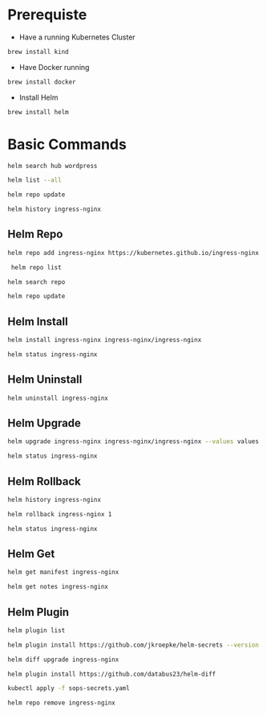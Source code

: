 # Prerequiste

- Have a running Kubernetes Cluster

```sh {"background":"true"}
brew install kind
```

- Have Docker running

```sh {"background":"true"}
brew install docker
```

- Install Helm

```sh {"background":"true"}
brew install helm
```

# Basic Commands

```sh {"background":"true"}
helm search hub wordpress
```

```sh {"background":"true"}
helm list --all
```

```sh {"background":"true"}
helm repo update
```

```sh {"background":"true"}
helm history ingress-nginx
```

## Helm Repo

```sh {"background":"true"}
helm repo add ingress-nginx https://kubernetes.github.io/ingress-nginx
```

```sh {"background":"true"}
 helm repo list
```

```sh {"background":"true"}
helm search repo
```

```sh {"background":"true"}
helm repo update
```

## Helm Install

```sh {"background":"true"}
helm install ingress-nginx ingress-nginx/ingress-nginx
```

```sh {"background":"true"}
helm status ingress-nginx 
```

## Helm Uninstall

```sh {"background":"true"}
helm uninstall ingress-nginx
```

## Helm Upgrade

```sh {"background":"true"}
helm upgrade ingress-nginx ingress-nginx/ingress-nginx --values values.yaml
```

```sh {"background":"true"}
helm status ingress-nginx
```

## Helm Rollback

```sh {"background":"true"}
helm history ingress-nginx
```

```sh {"background":"true"}
helm rollback ingress-nginx 1
```

```sh {"background":"true"}
helm status ingress-nginx
```

## Helm Get

```sh {"background":"true"}
helm get manifest ingress-nginx
```

```sh {"background":"true"}
helm get notes ingress-nginx
```

## Helm Plugin

```sh
helm plugin list
```

```sh
helm plugin install https://github.com/jkroepke/helm-secrets --version v4.6.0
```

```sh
helm diff upgrade ingress-nginx
```

```sh
helm plugin install https://github.com/databus23/helm-diff
```

```sh
kubectl apply -f sops-secrets.yaml
```

```sh
helm repo remove ingress-nginx
```